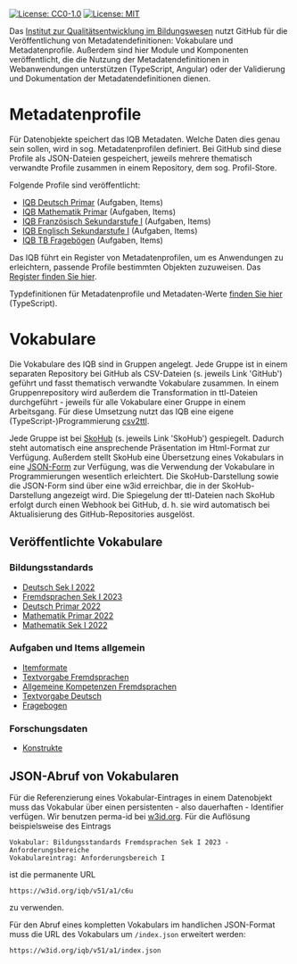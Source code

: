 [![License: CC0-1.0](https://img.shields.io/badge/License-CC0_1.0-lightgrey.svg)](http://creativecommons.org/publicdomain/zero/1.0/)
[![License: MIT](https://img.shields.io/badge/License-MIT-yellow.svg)](https://opensource.org/licenses/MIT)

Das [Institut zur Qualitätsentwicklung im Bildungswesen](https://www.iqb.hu-berlin.de) nutzt GitHub für die Veröffentlichung von Metadatendefinitionen: Vokabulare und Metadatenprofile. Außerdem sind hier Module und Komponenten veröffentlicht, die die Nutzung der Metadatendefinitionen in Webanwendungen unterstützen (TypeScript, Angular) oder der Validierung und Dokumentation der Metadatendefinitionen dienen. 

# Metadatenprofile

Für Datenobjekte speichert das IQB Metadaten. Welche Daten dies genau sein sollen, wird in sog. Metadatenprofilen definiert. Bei GitHub sind diese Profile als JSON-Dateien gespeichert, jeweils mehrere thematisch verwandte Profile zusammen in einem Repository, dem sog. Profil-Store.

Folgende Profile sind veröffentlicht:

* [IQB Deutsch Primar](https://github.com/iqb-vocabs/p12/tree/master/docs#readme) (Aufgaben, Items)
* [IQB Mathematik Primar](https://github.com/iqb-vocabs/p11/tree/master/docs#readme) (Aufgaben, Items)
* [IQB Französisch Sekundarstufe I](https://github.com/iqb-vocabs/p52/tree/master/docs#readme) (Aufgaben, Items)
* [IQB Englisch Sekundarstufe I](https://github.com/iqb-vocabs/p53/tree/master/docs#readme) (Aufgaben, Items)
* [IQB TB Fragebögen](https://github.com/iqb-vocabs/p60/tree/master/docs#readme) (Aufgaben, Items)
  

Das IQB führt ein Register von Metadatenprofilen, um es Anwendungen zu erleichtern, passende Profile bestimmten Objekten zuzuweisen. Das [Register finden Sie hier](https://github.com/iqb-vocabs/profile-registry).

Typdefinitionen für Metadatenprofile und Metadaten-Werte [finden Sie hier](https://github.com/iqb-vocabs/metadata#readme) (TypeScript).

# Vokabulare
Die Vokabulare des IQB sind in Gruppen angelegt. Jede Gruppe ist in einem separaten Repository bei GitHub als CSV-Dateien (s. jeweils Link 'GitHub') geführt und fasst thematisch verwandte Vokabulare zusammen. In einem Gruppenrepository wird außerdem die Transformation in ttl-Dateien durchgeführt - jeweils für alle Vokabulare einer Gruppe in einem Arbeitsgang. Für diese Umsetzung nutzt das IQB eine eigene (TypeScript-)Programmierung [csv2ttl](https://github.com/iqb-vocabs/csv2ttl#readme).

Jede Gruppe ist bei [SkoHub](https://skohub.io) (s. jeweils Link 'SkoHub') gespiegelt. Dadurch steht automatisch eine ansprechende Präsentation im Html-Format zur Verfügung. Außerdem stellt SkoHub eine Übersetzung eines Vokabulars in eine [JSON-Form](#json-abruf-von-vokabularen) zur Verfügung, was die Verwendung der Vokabulare in Programmierungen wesentlich erleichtert. Die SkoHub-Darstellung sowie die JSON-Form sind über eine w3id erreichbar, die in der SkoHub-Darstellung angezeigt wird. Die Spiegelung der ttl-Dateien nach SkoHub erfolgt durch einen Webhook bei GitHub, d. h. sie wird automatisch bei Aktualisierung des GitHub-Repositories ausgelöst.

## Veröffentlichte Vokabulare

### Bildungsstandards

* [Deutsch Sek I 2022](https://skohub.io/iqb-vocabs/v34/heads/master/index.de.html)
* [Fremdsprachen Sek I 2023](https://skohub.io/iqb-vocabs/v56/heads/master/index.de.html)
* [Deutsch Primar 2022](https://skohub.io/iqb-vocabs/v12/heads/master/index.de.html)
* [Mathematik Primar 2022](https://skohub.io/iqb-vocabs/v10/heads/master/index.de.html)
* [Mathematik Sek I 2022](https://skohub.io/iqb-vocabs/v51/heads/master/index.de.html)

### Aufgaben und Items allgemein

* [Itemformate](https://skohub.io/iqb-vocabs/v27/heads/master/index.de.html)
* [Textvorgabe Fremdsprachen](https://skohub.io/iqb-vocabs/v25/heads/master/index.de.html)
* [Allgemeine Kompetenzen Fremdsprachen](https://skohub.io/iqb-vocabs/v26/heads/master/index.de.html)
* [Textvorgabe Deutsch](https://skohub.io/iqb-vocabs/v28/heads/master/index.de.html)
* [Fragebogen](https://skohub.io/iqb-vocabs/v37/heads/master/index.de.html)

### Forschungsdaten

* [Konstrukte](https://skohub.io/iqb-vocabs/v87/heads/master/index.de.html)

## JSON-Abruf von Vokabularen

Für die Referenzierung eines Vokabular-Eintrages in einem Datenobjekt muss das Vokabular über einen persistenten - also dauerhaften - Identifier verfügen. Wir benutzen perma-id bei [w3id.org](https://w3id.org/). Für die Auflösung beispielsweise des Eintrags
```
Vokabular: Bildungsstandards Fremdsprachen Sek I 2023 - Anforderungsbereiche
Vokabulareintrag: Anforderungsbereich I
```

ist die permanente URL
```
https://w3id.org/iqb/v51/a1/c6u
```
zu verwenden.

Für den Abruf eines kompletten Vokabulars im handlichen JSON-Format muss die URL des Vokabulars um `/index.json` erweitert werden:
```
https://w3id.org/iqb/v51/a1/index.json
```

